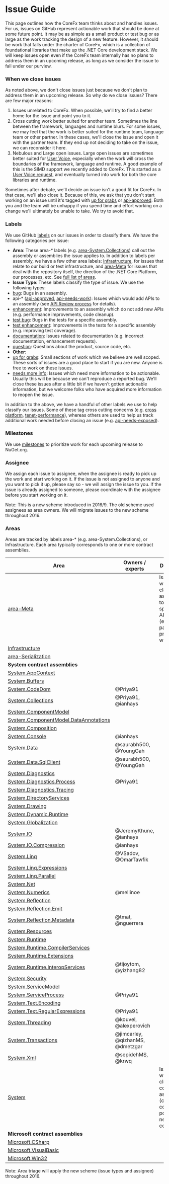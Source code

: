 ﻿Issue Guide
===========

This page outlines how the CoreFx team thinks about and handles issues.  For us, issues on GitHub represent actionable work that should be done at some future point.  It may be as simple as a small product or test bug or as large as the work tracking the design of a new feature.  However, it should be work that falls under the charter of CoreFx, which is a collection of foundational libraries that make up the .NET Core development stack.  We will keep issues open even if the CoreFx team internally has no plans to address them in an upcoming release, as long as we consider the issue to fall under our purview.

### When we close issues
As noted above, we don't close issues just because we don't plan to address them in an upcoming release.  So why do we close issues?  There are few major reasons:

1. Issues unrelated to CoreFx.  When possible, we'll try to find a better home for the issue and point you to it.
2. Cross cutting work better suited for another team.  Sometimes the line between the framework, languages and runtime blurs.  For some issues, we may feel that the work is better suited for the runtime team, language team or other partner.  In these cases, we'll close the issue and open it with the partner team.  If they end up not deciding to take on the issue, we can reconsider it here.
3. Nebulous and Large open issues.  Large open issues are sometimes better suited for [User Voice](http://visualstudio.uservoice.com/forums/121579-visual-studio/category/31481--net), especially when the work will cross the boundaries of the framework, language and runtime.  A good example of this is the SIMD support we recently added to CoreFx.  This started as a [User Voice request](https://visualstudio.uservoice.com/forums/121579-visual-studio-2015/suggestions/2212443-c-and-simd), and eventually turned into work for both the core libraries and runtime.

Sometimes after debate, we'll decide an issue isn't a good fit for CoreFx.  In that case, we'll also close it.  Because of this, we ask that you don't start working on an issue until it's tagged with [up for grabs](https://github.com/dotnet/corefx/labels/up%20for%20grabs) or [api-approved](https://github.com/dotnet/corefx/labels/api-approved).  Both you and the team will be unhappy if you spend time and effort working on a change we'll ultimately be unable to take. We try to avoid that.

### Labels
We use GitHub [labels](https://github.com/dotnet/corefx/labels) on our issues in order to classify them.  We have the following categories per issue:
* **Area**: These area-* labels (e.g. [area-System.Collections](https://github.com/dotnet/corefx/labels/area-System.Collections)) call out the assembly or assemblies the issue applies to. In addition to labels per assembly, we have a few other area labels: [Infrastructure](https://github.com/dotnet/corefx/labels/Infrastructure), for issues that relate to our build or test infrastructure, and [area-Meta](https://github.com/dotnet/corefx/labels/area-Meta) for issues that deal with the repository itself, the direction of the .NET Core Platform, our processes, etc. See [full list of areas](#areas).
* **Issue Type**: These labels classify the type of issue.  We use the following types:
 * [bug](https://github.com/dotnet/corefx/labels/bug): Bugs in an assembly.
 * api-* ([api-approved](https://github.com/dotnet/corefx/labels/api-approved), [api-needs-work](https://github.com/dotnet/corefx/labels/api-needs-work)): Issues which would add APIs to an assembly (see [API Review process](api-review-process.md) for details).
 * [enhancement](https://github.com/dotnet/corefx/labels/enhancement): Improvements to an assembly which do not add new APIs (e.g. performance improvements, code cleanup).
 * [test bug](https://github.com/dotnet/corefx/labels/test%20bug): Bugs in the tests for a specific assembly.
 * [test enhancement](https://github.com/dotnet/corefx/labels/test%20enhancement): Improvements in the tests for a specific assembly (e.g. improving test coverage).
 * [documentation](https://github.com/dotnet/corefx/labels/documentation): Issues related to documentation (e.g. incorrect documentation, enhancement requests).
 * [question](https://github.com/dotnet/corefx/labels/question): Questions about the product, source code, etc.
* **Other**:
 * [up for grabs](https://github.com/dotnet/corefx/labels/up%20for%20grabs): Small sections of work which we believe are well scoped.  These sorts of issues are a good place to start if you are new.  Anyone is free to work on these issues.
 * [needs more info](https://github.com/dotnet/corefx/labels/needs%20more%20info): Issues which need more information to be actionable.  Usually this will be because we can't reproduce a reported bug.  We'll close these issues after a little bit if we haven't gotten actionable information, but we welcome folks who have acquired more information to reopen the issue.

In addition to the above, we have a handful of other labels we use to help classify our issues.  Some of these tag cross cutting concerns (e.g. [cross platform](https://github.com/dotnet/corefx/labels/X-Plat), [tenet-performance](https://github.com/dotnet/corefx/labels/tenet-performance)), whereas others are used to help us track additional work needed before closing an issue (e.g. [api-needs-exposed](https://github.com/dotnet/corefx/labels/api-needs-exposed)).

### Milestones
We use [milestones](https://github.com/dotnet/corefx/milestones) to prioritize work for each upcoming release to NuGet.org.

### Assignee
We assign each issue to assignee, when the assignee is ready to pick up the work and start working on it.  If the issue is not assigned to anyone and you want to pick it up, please say so - we will assign the issue to you.  If the issue is already assigned to someone, please coordinate with the assignee before you start working on it.

Note: This is a new scheme introduced in 2016/9.  The old scheme used assignees as area owners.  We will migrate issues to the new scheme throughout 2016.

### Areas
Areas are tracked by labels area-* (e.g. area-System.Collections), or Infrastructure. Each area typically corresponds to one or more contract assemblies.

| Area                                                                                          | Owners / experts | Description | Triage Status |
|-----------------------------------------------------------------------------------------------|------------------|-------------|--------------------|
| [area-Meta](https://github.com/dotnet/corefx/labels/area-Meta)                                |  | Issues without clear association to any specific API/contract (e.g. packaging, project-wide docs) |  |
| [Infrastructure](https://github.com/dotnet/corefx/labels/Infrastructure)                      |  |  |  |
| [area-Serialization](https://github.com/dotnet/corefx/labels/area-Serialization)                   |  |  |  |
| **System contract assemblies** | | | |
| [System.AppContext](https://github.com/dotnet/corefx/labels/area-System.AppContext)           |  |  |  |
| [System.Buffers](https://github.com/dotnet/corefx/labels/area-System.Buffers)                 |  |  |  |
| [System.CodeDom](https://github.com/dotnet/corefx/labels/area-System.CodeDom)                 | @Priya91 |  |  |
| [System.Collections](https://github.com/dotnet/corefx/labels/area-System.Collections)         | @Priya91, @ianhays |  | Triaged |
| [System.ComponentModel](https://github.com/dotnet/corefx/labels/area-System.ComponentModel)   |  |  |  |
| [System.ComponentModel.DataAnnotations](https://github.com/dotnet/corefx/labels/area-System.ComponentModel.DataAnnotations) |  |  |  |
| [System.Composition](https://github.com/dotnet/corefx/labels/area-System.Composition)         |  |  |  |
| [System.Console](https://github.com/dotnet/corefx/labels/area-System.Console)                 | @ianhays |  |  |
| [System.Data](https://github.com/dotnet/corefx/labels/area-System.Data)                       | @saurabh500, @YoungGah |  |  |
| [System.Data.SqlClient](https://github.com/dotnet/corefx/labels/area-System.Data.SqlClient)   | @saurabh500, @YoungGah |  |  |
| [System.Diagnostics](https://github.com/dotnet/corefx/labels/area-System.Diagnostics)         |  |  |  |
| [System.Diagnostics.Process](https://github.com/dotnet/corefx/labels/area-System.Diagnostics.Process) | @Priya91 |  |  |
| [System.Diagnostics.Tracing](https://github.com/dotnet/corefx/labels/area-System.Diagnostics.Tracing) |  |  |  |
| [System.DirectoryServices](https://github.com/dotnet/corefx/labels/area-System.DirectoryServices) |  |  |  |
| [System.Drawing](https://github.com/dotnet/corefx/labels/area-System.Drawing)                 |  |  |  |
| [System.Dynamic.Runtime](https://github.com/dotnet/corefx/labels/area-System.Dynamic.Runtime) |  |  |  |
| [System.Globalization](https://github.com/dotnet/corefx/labels/area-System.Globalization)     |  |  |  |
| [System.IO](https://github.com/dotnet/corefx/labels/area-System.IO)                           | @JeremyKhune, @ianhays |  | Triaged |
| [System.IO.Compression](https://github.com/dotnet/corefx/labels/area-System.IO.Compression)   | @ianhays |  | Triaged |
| [System.Linq](https://github.com/dotnet/corefx/labels/area-System.Linq)                       | @VSadov, @OmarTawfik |  |  |
| [System.Linq.Expressions](https://github.com/dotnet/corefx/labels/area-System.Linq.Expressions)   |  |  |  |
| [System.Linq.Parallel](https://github.com/dotnet/corefx/labels/area-System.Linq.Parallel)     |  |  |  |
| [System.Net](https://github.com/dotnet/corefx/labels/area-System.Net)                         |  |  |  |
| [System.Numerics](https://github.com/dotnet/corefx/labels/area-System.Numerics)               | @mellinoe |  | Triaged |
| [System.Reflection](https://github.com/dotnet/corefx/labels/area-System.Reflection)           |  |  |  |
| [System.Reflection.Emit](https://github.com/dotnet/corefx/labels/area-System.Reflection.Emit) |  |  |  |
| [System.Reflection.Metadata](https://github.com/dotnet/corefx/labels/area-System.Reflection.Metadata) | @tmat, @nguerrera |  |  |
| [System.Resources](https://github.com/dotnet/corefx/labels/area-System.Resources)             |  |  |  |
| [System.Runtime](https://github.com/dotnet/corefx/labels/area-System.Runtime)                 |  |  |  |
| [System.Runtime.CompilerServices](https://github.com/dotnet/corefx/labels/area-System.Runtime.CompilerServices)   |  |  |  |
| [System.Runtime.Extensions](https://github.com/dotnet/corefx/labels/area-System.Runtime.Extensions)   |  |  |  |
| [System.Runtime.InteropServices](https://github.com/dotnet/corefx/labels/area-System.Runtime.InteropServices) | @tijoytom, @yizhang82 |  |  |
| [System.Security](https://github.com/dotnet/corefx/labels/area-System.Security)               |  |  |  |
| [System.ServiceModel](https://github.com/dotnet/corefx/labels/area-System.ServiceModel)       |  |  |  |
| [System.ServiceProcess](https://github.com/dotnet/corefx/labels/area-System.ServiceProcess)   | @Priya91 |  |  |
| [System.Text.Encoding](https://github.com/dotnet/corefx/labels/area-System.Text.Encoding)     |  |  |  |
| [System.Text.RegularExpressions](https://github.com/dotnet/corefx/labels/area-System.Text.RegularExpressions) | @Priya91 |  |  |
| [System.Threading](https://github.com/dotnet/corefx/labels/area-System.Threading)             | @kouvel, @alexperovich |  | Triaged |
| [System.Transactions](https://github.com/dotnet/corefx/labels/area-System.Transactions)       | @jimcarley, @qizhanMS, @dmetzgar |  |  |
| [System.Xml](https://github.com/dotnet/corefx/labels/area-System.Xml)                         | @sepidehMS, @krwq  | | Triaged |
| [System](https://github.com/dotnet/corefx/labels/area-System)                                 |  | Issues without clear contract association (cross-contract, or potentially new contracts) |  |
| **Microsoft contract assemblies** | | |  |
| [Microsoft.CSharp](https://github.com/dotnet/corefx/labels/area-Microsoft.CSharp)             |  |  |  |
| [Microsoft.VisualBasic](https://github.com/dotnet/corefx/labels/area-Microsoft.VisualBasic)   |  |  |  |
| [Microsoft.Win32](https://github.com/dotnet/corefx/labels/area-Microsoft.Win32)               |  |  |  |

Note: Area triage will apply the new scheme (issue types and assignee) throughout 2016.
